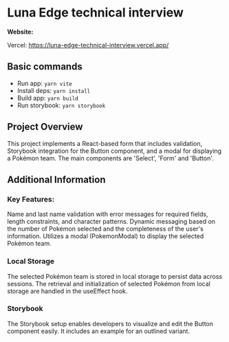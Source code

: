 # Luna Edge technical interview

**Website:**

Vercel: <https://luna-edge-technical-interview.vercel.app/>

## Basic commands

- Run app: <code>yarn vite</code>
- Install deps: <code>yarn install</code>
- Build app: <code>yarn build</code>
- Run storybook: <code>yarn storybook</code>


## Project Overview

This project implements a React-based form that includes validation, Storybook integration for the Button component, and a modal for displaying a Pokémon team. The main components are 'Select', 'Form' and 'Button'.

## Additional Information

### Key Features:

Name and last name validation with error messages for required fields, length constraints, and character patterns.
Dynamic messaging based on the number of Pokémon selected and the completeness of the user's information.
Utilizes a modal (PokemonModal) to display the selected Pokémon team.

### Local Storage

The selected Pokémon team is stored in local storage to persist data across sessions. The retrieval and initialization of selected Pokémon from local storage are handled in the useEffect hook.

### Storybook

The Storybook setup enables developers to visualize and edit the Button component easily. It includes an example for an outlined variant.

